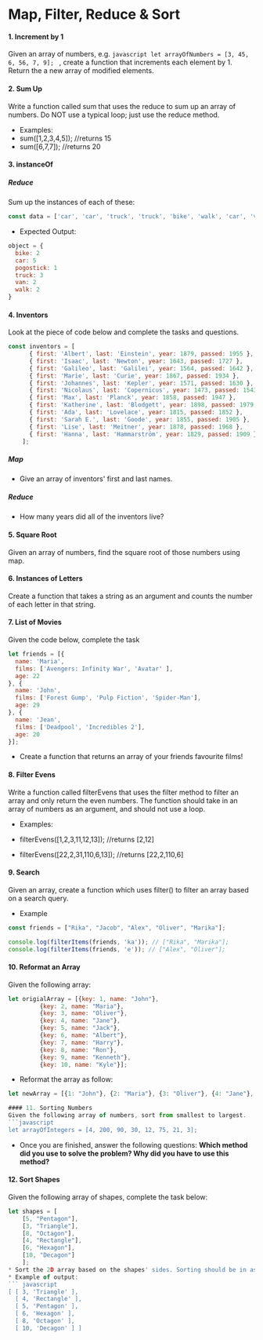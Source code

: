 # Map, Filter, Reduce & Sort 

#### 1. Increment by 1
Given an array of numbers, e.g. ```javascript let arrayOfNumbers = [3, 45, 6, 56, 7, 9]; ``` , create a function that increments each element by 1. Return the a new array of modified elements. 

#### 2. Sum Up
Write a function called sum that uses the reduce to sum up an array of numbers. Do NOT use a typical loop; just use the reduce method.

* Examples:
* sum([1,2,3,4,5]); //returns 15
* sum([6,7,7]); //returns 20

#### 3. instanceOf
##### Reduce
Sum up the instances of each of these:
```javascript
const data = ['car', 'car', 'truck', 'truck', 'bike', 'walk', 'car', 'van', 'bike', 'walk', 'car', 'van', 'car', 'truck', 'pogostick'];
```
* Expected Output: 
```javascript
object = {
  bike: 2
  car: 5
  pogostick: 1
  truck: 3
  van: 2
  walk: 2
}
```
#### 4. Inventors
Look at the piece of code below and complete the tasks and questions.

```javascript
const inventors = [
      { first: 'Albert', last: 'Einstein', year: 1879, passed: 1955 },
      { first: 'Isaac', last: 'Newton', year: 1643, passed: 1727 },
      { first: 'Galileo', last: 'Galilei', year: 1564, passed: 1642 },
      { first: 'Marie', last: 'Curie', year: 1867, passed: 1934 },
      { first: 'Johannes', last: 'Kepler', year: 1571, passed: 1630 },
      { first: 'Nicolaus', last: 'Copernicus', year: 1473, passed: 1543 },
      { first: 'Max', last: 'Planck', year: 1858, passed: 1947 },
      { first: 'Katherine', last: 'Blodgett', year: 1898, passed: 1979 },
      { first: 'Ada', last: 'Lovelace', year: 1815, passed: 1852 },
      { first: 'Sarah E.', last: 'Goode', year: 1855, passed: 1905 },
      { first: 'Lise', last: 'Meitner', year: 1878, passed: 1968 },
      { first: 'Hanna', last: 'Hammarström', year: 1829, passed: 1909 }
    ];
```
##### Map
* Give an array of inventors' first and last names. 

##### Reduce
* How many years did all of the inventors live? 

#### 5. Square Root
Given an array of numbers, find the square root of those numbers using map. 

#### 6. Instances of Letters
Create a function that takes a string as an argument and counts the number of each letter in that string. 

#### 7. List of Movies
Given the code below, complete the task
```javascript
let friends = [{
  name: 'Maria',
  films: ['Avengers: Infinity War', 'Avatar' ],
  age: 22
}, {
  name: 'John',
  films: ['Forest Gump', 'Pulp Fiction', 'Spider-Man'],
  age: 29
}, {
  name: 'Jean',
  films: ['Deadpool', 'Incredibles 2'],
  age: 20
}];
```

* Create a function that returns an array of your friends favourite films!

#### 8. Filter Evens
Write a function called filterEvens that uses the filter method to filter an array and only return the even numbers. The function should take in an array of numbers as an argument, and should not use a loop.

* Examples:

* filterEvens([1,2,3,11,12,13]); //returns [2,12]
* filterEvens([22,2,31,110,6,13]); //returns [22,2,110,6]


#### 9. Search 
Given an array, create a function which uses filter() to filter an array based on a search query.
* Example
``` javascript
const friends = ["Rika", "Jacob", "Alex", "Oliver", "Marika"];

console.log(filterItems(friends, 'ka')); // ["Rika", "Marika"];
console.log(filterItems(friends, 'e')); // ["Alex", "Oliver"];
```
#### 10. Reformat an Array
Given the following array: 
```javascript
let origialArray = [{key: 1, name: "John"},
	     {key: 2, name: "Maria"},
	     {key: 3, name: "Oliver"},
	     {key: 4, name: "Jane"},
	     {key: 5, name: "Jack"},
	     {key: 6, name: "Albert"},
	     {key: 7, name: "Harry"},
	     {key: 8, name: "Ron"},
	     {key: 9, name: "Kenneth"},
	     {key: 10, name: "Kyle"}];
```
* Reformat the array as follow: 
```javascript
let newArray = [{1: "John"}, {2: "Maria"}, {3: "Oliver"}, {4: "Jane"}, {5: "Jack"}, {6: "Albert"}, {7: "Harry"}, {8: "Ron"}, {9: "Kenneth"}, {10: "Kyle"}];

#### 11. Sorting Numbers
Given the following array of numbers, sort from smallest to largest. 
```javascript
let arrayOfIntegers = [4, 200, 90, 30, 12, 75, 21, 3];
```
* Once you are finished, answer the following questions: **Which method did you use to solve the problem? Why did you have to use this method?** 

#### 12. Sort Shapes
Given the following array of shapes, complete the task below:
```javascript
let shapes = [
    [5, "Pentagon"],
    [3, "Triangle"],
    [8, "Octagon"],
    [4, "Rectangle"],
    [6, "Hexagon"],
    [10, "Decagon"]
    ];
* Sort the 2D array based on the shapes' sides. Sorting should be in ascending order from smaller number to greater number. 
* Example of output:
``` javascript
[ [ 3, 'Triangle' ],
  [ 4, 'Rectangle' ],
  [ 5, 'Pentagon' ],
  [ 6, 'Hexagon' ],
  [ 8, 'Octagon' ],
  [ 10, 'Decagon' ] ]
```





 

